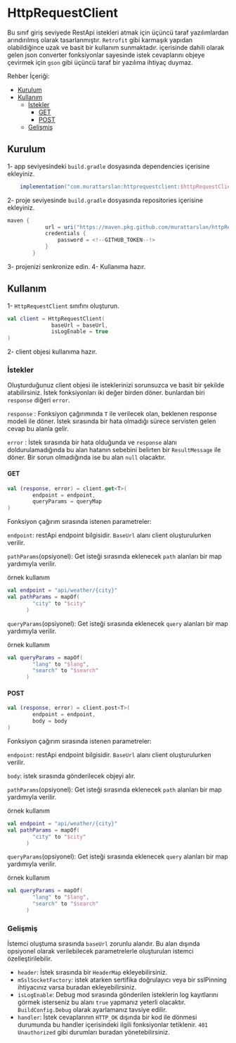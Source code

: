 # HttpRequestClient

Bu sınıf giriş seviyede RestApi istekleri atmak için üçüncü taraf yazılımlardan arındırılmış olarak tasarlanmıştır. 
```Retrofit``` gibi karmaşık yapıdan olabildiğince uzak ve basit bir kullanım sunmaktadır.
içerisinde dahili olarak gelen json converter fonksiyonlar sayesinde istek cevaplarını 
objeye çevirmek için ```gson``` gibi üçüncü taraf bir yazılıma ihtiyaç duymaz.

Rehber İçeriği:
- [Kurulum](#Kurulum)
- [Kullanım](#Kullanım)
  - [İstekler](#İstekler)
    - [GET](#GET)
    - [POST](#POST)
  - [Gelişmiş](#Gelişmiş)

## Kurulum

1- app seviyesindeki ```build.gradle``` dosyasında dependencies içerisine ekleyiniz.
```gradle
    implementation("com.murattarslan:httprequestclient:$httpRequestClientVersion")
```

2- proje seviyesinde ```build.gradle``` dosyasında repositories içerisine ekleyiniz.
```gradle
maven {
            url = uri("https://maven.pkg.github.com/murattarslan/httpRequestClient")
            credentials {
                password = <!--GITHUB_TOKEN--!> 
            }
        }
```
3- projenizi senkronize edin.
4- Kullanıma hazır.

## Kullanım

1- ```HttpRequestClient``` sınıfını oluşturun.
```kotlin
val client = HttpRequestClient(
              baseUrl = baseUrl,
              isLogEnable = true
)
```
2- client objesi kullanıma hazır.

### İstekler

Oluşturduğunuz client objesi ile isteklerinizi sorunsuzca ve basit bir şekilde atabilirsiniz.
İstek fonksiyonları iki değer birden döner. bunlardan biri ```response``` diğeri ```error```.

```response``` : Fonksiyon çağırımında ```T``` ile verilecek olan, beklenen response modeli ile döner. 
İstek sırasında bir hata olmadığı sürece servisten gelen cevap bu alanla gelir.

```error``` : İstek sırasında bir hata olduğunda ve ```response``` alanı doldurulamadığında 
bu alan hatanın sebebini belirten bir ```ResultMessage``` ile döner. Bir sorun olmadığında ise bu alan ```null``` olacaktır.

#### GET

```kotlin
val (response, error) = client.get<T>(
        endpoint = endpoint,
        queryParams = queryMap
)
```
Fonksiyon çağırım sırasında istenen parametreler:

```endpoint```: restApi endpoint bilgisidir. ```BaseUrl``` alanı client oluşturulurken verilir.

```pathParams```(opsiyonel): Get isteği sırasında eklenecek ```path``` alanları bir map yardımıyla verilir. 

örnek kullanım 
```kotlin
val endpoint = "api/weather/{city}"
val pathParams = mapOf(
        "city" to "$city"
      )
```

```queryParams```(opsiyonel): Get isteği sırasında eklenecek ```query``` alanları bir map yardımıyla verilir. 

örnek kullanım 
```kotlin
val queryParams = mapOf(
        "lang" to "$lang",
        "search" to "$search"
      )
```

#### POST

```kotlin
val (response, error) = client.post<T>(
        endpoint = endpoint,
        body = body
)
```
Fonksiyon çağırım sırasında istenen parametreler:

```endpoint```: restApi endpoint bilgisidir. ```BaseUrl``` alanı client oluşturulurken verilir.

```body```: istek sırasında gönderilecek objeyi alır.

```pathParams```(opsiyonel): Get isteği sırasında eklenecek ```path``` alanları bir map yardımıyla verilir. 

örnek kullanım 
```kotlin
val endpoint = "api/weather/{city}"
val pathParams = mapOf(
        "city" to "$city"
      )
```

```queryParams```(opsiyonel): Get isteği sırasında eklenecek ```query``` alanları bir map yardımıyla verilir. 

örnek kullanım 
```kotlin
val queryParams = mapOf(
        "lang" to "$lang",
        "search" to "$search"
      )
```

### Gelişmiş

İstemci oluştuma sırasında ```baseUrl``` zorunlu alandır. Bu alan dışında opsiyonel olarak verilebilecek parametrelerle oluşturulan istemci özelleştirilebilir.

- ```header```: İstek sırasında bir ```HeaderMap``` ekleyebilirsiniz.
-  ```mSslSocketFactory```: istek atarken sertifika doğrulayıcı veya bir sslPinning ihtiyacınız varsa buradan ekleyebilirsiniz.
-  ```isLogEnable```: Debug mod sırasında gönderilen isteklerin log kayıtlarını görmek
  isterseniz bu alanı ```true``` yapmanız yeterli olacaktır. ```BuildConfig.Debug``` olarak ayarlamanız tavsiye edilir.
-  ```handler```: İstek cevaplarının ```HTTP_OK``` dışında bir kod ile dönmesi durumunda bu handler içerisindeki ilgili fonksiyonlar tetiklenir.
   ```401 Unauthorized``` gibi durumları buradan yönetebilirsiniz.
